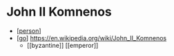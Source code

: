 # John II Komnenos

- [[person]]
- [[go]] https://en.wikipedia.org/wiki/John_II_Komnenos
  - [[byzantine]] [[emperor]]


[//begin]: # "Autogenerated link references for markdown compatibility"
[person]: person "Person"
[go]: go "Go"
[//end]: # "Autogenerated link references"